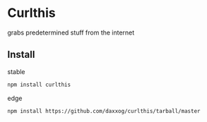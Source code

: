 Curlthis
====================

grabs predetermined stuff from the internet

Install
-------
stable
```bash
npm install curlthis
```
edge
```bash
npm install https://github.com/daxxog/curlthis/tarball/master
```
